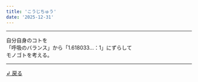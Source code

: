 ```yaml
---
title: 'こうじちゅう'
date: '2025-12-31'
---
```

***
自分自身のコトを  
「呼吸のバランス」から「1.618033...：1」にずらして  
モノゴトを考える。
***
[ ↲ 戻る ](/posts/4)
